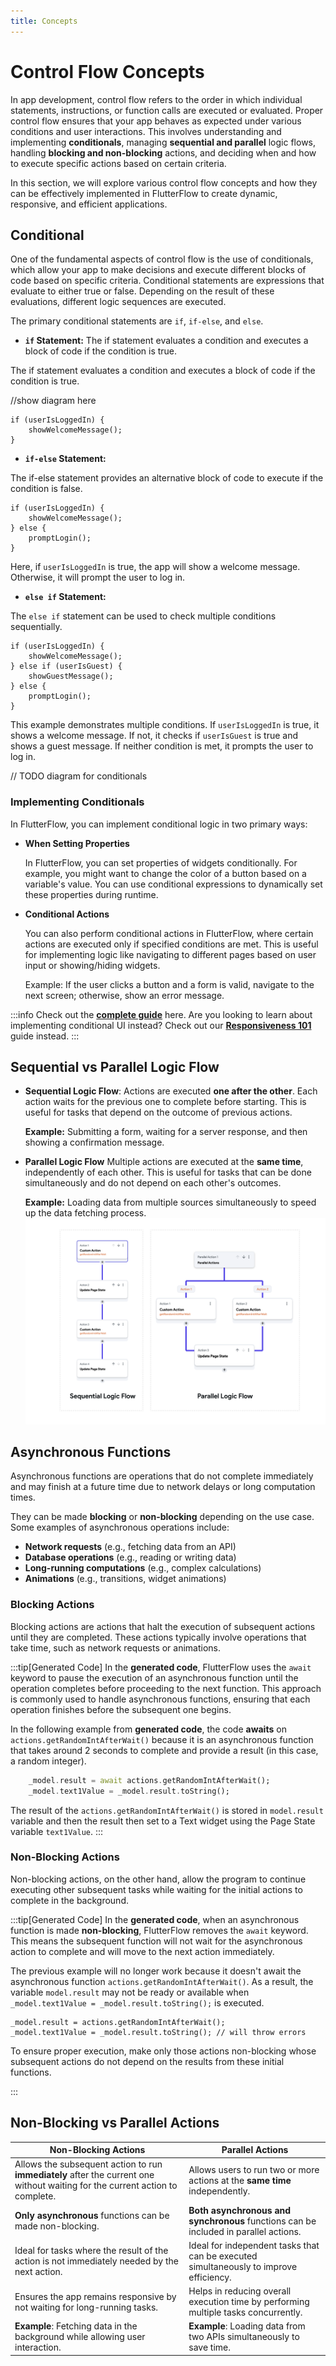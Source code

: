 ```yaml
---
title: Concepts
---
```


# Control Flow Concepts

In app development, control flow refers to the order in which individual statements,
instructions, or function calls are executed or evaluated. Proper control flow ensures that your
app behaves as expected under various conditions and user interactions. This involves
understanding and implementing **conditionals**, managing **sequential and parallel** logic
flows, handling **blocking and non-blocking** actions, and deciding when and how to execute
specific actions based on certain criteria.

In this section, we will explore various control flow concepts and how they can be effectively
implemented in FlutterFlow to create dynamic, responsive, and efficient applications.

## Conditional

One of the fundamental aspects of control flow is the use of conditionals, which allow your app
to make decisions and execute different blocks of code based on specific criteria. Conditional
statements are expressions that evaluate to either true or false. Depending on the result of
these evaluations, different logic sequences are executed.

The primary conditional statements are `if`, `if-else`, and `else`.

- **`if` Statement:** The if statement evaluates a condition and executes a block of code if the condition is true.

The if statement evaluates a condition and executes a block of code if the condition is true.

//show diagram here

```
if (userIsLoggedIn) {
    showWelcomeMessage();
}
```

- **`if-else` Statement:**

The if-else statement provides an alternative block of code to execute if the condition is false.

```
if (userIsLoggedIn) {
    showWelcomeMessage();
} else {
    promptLogin();
}
```

Here, if `userIsLoggedIn` is true, the app will show a welcome message. Otherwise, it will prompt the user to log in.

<p></p>

- **`else if` Statement:**

The `else if` statement can be used to check multiple conditions sequentially.
```
if (userIsLoggedIn) {
    showWelcomeMessage();
} else if (userIsGuest) {
    showGuestMessage();
} else {
    promptLogin();
}
```

This example demonstrates multiple conditions. If `userIsLoggedIn` is true, it shows a welcome message. If not, it checks if `userIsGuest` is true and shows a guest message. If neither condition is met, it prompts the user to log in.

// TODO diagram for conditionals

### Implementing Conditionals
In FlutterFlow, you can implement conditional logic in two primary ways: 

- **When Setting Properties**

    In FlutterFlow, you can set properties of widgets conditionally. For example, you might want to change the color of a button based on a variable's value. You can use conditional expressions to dynamically set these properties during runtime.

- **Conditional Actions**

  You can also perform conditional actions in FlutterFlow, where certain actions are executed 
  only if specified conditions are met. This is useful for implementing logic like 
  navigating to different pages based on user input or showing/hiding widgets.

  Example: If the user clicks a button and a form is valid, navigate to the next screen; otherwise, show an error message.

:::info 
Check out the [**complete guide**](conditional-logic) here. Are you looking to learn about implementing conditional UI instead? Check out our **[Responsiveness 101](#)** guide instead. 
:::

## Sequential vs Parallel Logic Flow

- **Sequential Logic Flow**:
  Actions are executed **one after the other**. Each action waits for the 
previous one to complete before starting. This is useful for tasks that depend on the outcome of previous actions. 

  **Example:** Submitting a form, waiting for a server response, and then showing a confirmation message.


- **Parallel Logic Flow**
  Multiple actions are executed at the **same time**, independently of each 
other. This is useful for tasks that can be done simultaneously and do not depend on each other's outcomes.
  
  **Example:** Loading data from multiple sources simultaneously to speed up the data fetching process.
![parallel-sequential.png](..%2Fimg%2Fparallel-sequential.png)

## Asynchronous Functions

Asynchronous functions are operations that do not complete immediately and may finish at a
future time due to network delays or long computation times.

They can be made **blocking** or **non-blocking** depending on the use case. Some examples of asynchronous operations include:

- **Network requests** (e.g., fetching data from an API)
- **Database operations** (e.g., reading or writing data)
- **Long-running computations** (e.g., complex calculations)
- **Animations** (e.g., transitions, widget animations)

### Blocking Actions

Blocking actions are actions that halt the execution of subsequent actions until they are completed. These actions typically involve operations that take time, such as network requests or animations.

:::tip[Generated Code]
In the **generated code**, FlutterFlow uses the `await` keyword to pause the execution of an 
asynchronous function until the operation completes before proceeding to the next 
function. This approach is commonly used to handle asynchronous functions, ensuring that each operation finishes before the subsequent one begins.

In the following example from **generated code**, the code **awaits** on `actions.getRandomIntAfterWait()` because it is an asynchronous function that takes around 2 seconds to complete and provide a result (in this case, a random integer). 
```dart
    _model.result = await actions.getRandomIntAfterWait();
    _model.text1Value = _model.result.toString();
```

The result of the `actions.getRandomIntAfterWait()` is stored in `model.result` variable and 
then the result then set to a Text widget using the Page State variable `text1Value`.
:::


### Non-Blocking Actions
Non-blocking actions, on the other hand, allow the program to continue executing other 
subsequent tasks while waiting for the initial actions to complete in the background. 

:::tip[Generated Code]
In the **generated code**, when an asynchronous function is made **non-blocking**, FlutterFlow removes the `await` keyword. This means the subsequent function will not wait for the asynchronous action to complete and will move to the next action immediately.

The previous example will no longer work because it doesn't await the asynchronous function 
`actions.getRandomIntAfterWait()`. As a result, the variable `model.result` may not be 
ready or available when `_model.text1Value = _model.result.toString();` is executed.

```
_model.result = actions.getRandomIntAfterWait();
_model.text1Value = _model.result.toString(); // will throw errors
```

To ensure proper execution, make only those actions non-blocking whose subsequent actions do not depend on the results from these initial functions.

:::


## Non-Blocking vs Parallel Actions

| Non-Blocking Actions                                                   | Parallel Actions                                                                      |
|------------------------------------------------------------------------|---------------------------------------------------------------------------------------|
| Allows the subsequent action to run **immediately** after the current one without waiting for the current action to complete. | Allows users to run two or more actions at the **same time** independently.               |
| **Only asynchronous** functions can be made non-blocking.                  | **Both asynchronous and synchronous** functions can be included in parallel actions.      |
| Ideal for tasks where the result of the action is not immediately needed by the next action. | Ideal for independent tasks that can be executed simultaneously to improve efficiency. |
| Ensures the app remains responsive by not waiting for long-running tasks. | Helps in reducing overall execution time by performing multiple tasks concurrently.   |
| **Example**: Fetching data in the background while allowing user interaction. | **Example**: Loading data from two APIs simultaneously to save time.                     |

